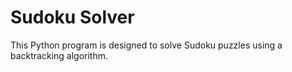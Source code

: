 # Sudoku Solver

This Python program is designed to solve Sudoku puzzles using a backtracking algorithm.
